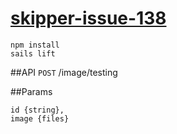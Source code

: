 # [skipper-issue-138](https://github.com/balderdashy/skipper/issues/138)

```
npm install
sails lift
```

##API
`POST` /image/testing


##Params
```
id {string},
image {files}
```
